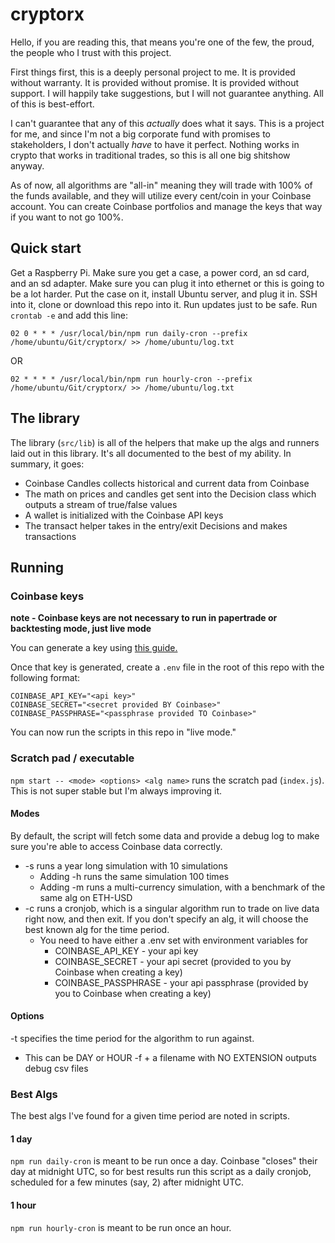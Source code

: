 # cryptorx

Hello, if you are reading this, that means you're one of the few, the proud, the people who I trust with this project.

First things first, this is a deeply personal project to me. It is provided without warranty. It is provided without promise. It is provided without support. I will happily take suggestions, but I will not guarantee anything. All of this is best-effort.

I can't guarantee that any of this _actually_ does what it says. This is a project for me, and since I'm not a big corporate fund with promises to stakeholders, I don't actually _have_ to have it perfect. Nothing works in crypto that works in traditional trades, so this is all one big shitshow anyway.

As of now, all algorithms are "all-in" meaning they will trade with 100% of the funds available, and they will utilize every cent/coin in your Coinbase account. You can create Coinbase portfolios and manage the keys that way if you want to not go 100%.

## Quick start
Get a Raspberry Pi. Make sure you get a case, a power cord, an sd card, and an sd adapter. Make sure you can plug it into ethernet or this is going to be a lot harder. Put the case on it, install Ubuntu server, and plug it in. SSH into it, clone or download this repo into it. Run updates just to be safe. Run `crontab -e` and add this line:
```
02 0 * * * /usr/local/bin/npm run daily-cron --prefix /home/ubuntu/Git/cryptorx/ >> /home/ubuntu/log.txt
```

OR

```
02 * * * * /usr/local/bin/npm run hourly-cron --prefix /home/ubuntu/Git/cryptorx/ >> /home/ubuntu/log.txt
```

## The library
The library (`src/lib`) is all of the helpers that make up the algs and runners laid out in this library. It's all documented to the best of my ability. In summary, it goes:
 - Coinbase Candles collects historical and current data from Coinbase
 - The math on prices and candles get sent into the Decision class which outputs a stream of true/false values
 - A wallet is initialized with the Coinbase API keys
 - The transact helper takes in the entry/exit Decisions and makes transactions

## Running

### Coinbase keys
**note - Coinbase keys are not necessary to run in papertrade or backtesting mode, just live mode**

You can generate a key using [this guide.](https://help.coinbase.com/en/pro/other-topics/api/how-do-i-create-an-api-key-for-coinbase-pro)

Once that key is generated, create a `.env` file in the root of this repo with the following format:
```
COINBASE_API_KEY="<api key>"
COINBASE_SECRET="<secret provided BY Coinbase>"
COINBASE_PASSPHRASE="<passphrase provided TO Coinbase>"
```

You can now run the scripts in this repo in "live mode."

### Scratch pad / executable
`npm start -- <mode> <options> <alg name>` runs the scratch pad (`index.js`). This is not super stable but I'm always improving it.

#### Modes
By default, the script will fetch some data and provide a debug log to make sure you're able to access Coinbase data correctly.

* -s runs a year long simulation with 10 simulations
  * Adding -h runs the same simulation 100 times
  * Adding -m runs a multi-currency simulation, with a benchmark of the same alg on ETH-USD
* -c runs a cronjob, which is a singular algorithm run to trade on live data right now, and then exit. If you don't specify an alg, it will choose the best known alg for the time period. 
  * You need to have either a .env set with environment variables for
    * COINBASE_API_KEY - your api key
    * COINBASE_SECRET - your api secret (provided to you by Coinbase when creating a key)
    * COINBASE_PASSPHRASE - your api passphrase (provided by you to Coinbase when creating a key)

#### Options
-t specifies the time period for the algorithm to run against.
  * This can be DAY or HOUR
-f + a filename with NO EXTENSION outputs debug csv files

### Best Algs
The best algs I've found for a given time period are noted in scripts.

#### 1 day
`npm run daily-cron` is meant to be run once a day. Coinbase "closes" their day at midnight UTC, so for best results run this script as a daily cronjob, scheduled for a few minutes (say, 2) after midnight UTC.

#### 1 hour 
`npm run hourly-cron` is meant to be run once an hour.
